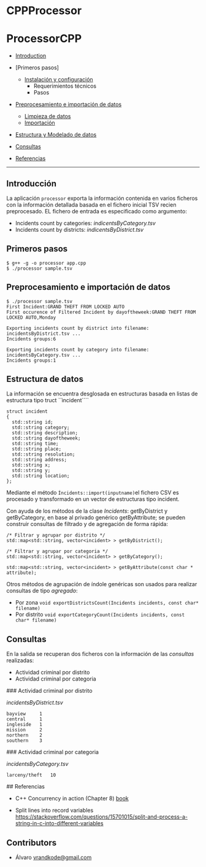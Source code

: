 # CPPProcessor


# ProcessorCPP

* [Introduction](#Introduction)

* [Primeros pasos]
  * [Instalación y configuración](#instalación-y-configuración)
    * Requerimientos técnicos
    * Pasos

* [Preprocesamiento e importación de datos](#preprocesamiento-e-importación-de-datos)
  * [Limpieza de datos](#limpieza-de-datos)
  * [Importación](#importación-de-datos)

* [Estructura y Modelado de datos](#estructura-de-datos)

* [Consultas](#consultas)

* [Referencias](#referencias)

---

## Introducción

La aplicación ```processor``` exporta la información contenida en varios ficheros con la información detallada basada en el fichero inicial TSV recien preprocesado. EL fichero de entrada es especificado como argumento:

* Incidents count by categories: _indicentsByCategory.tsv_
* Incidents count by districts:  _indicentsByDistrict.tsv_

## Primeros pasos

```
$ g++ -g -o processor app.cpp
$ ./processor sample.tsv
```

## Preprocesamiento e importación de datos

```
$ ./processor sample.tsv
First Incident:GRAND THEFT FROM LOCKED AUTO
First occurence of Filtered Incident by dayoftheweek:GRAND THEFT FROM LOCKED AUTO,Monday

Exporting incidents count by district into filename: incidentsByDistrict.tsv ...
Incidents groups:6

Exporting incidents count by category into filename: incidentsByCategory.tsv ...
Incidents groups:1
```
## Estructura de datos

La información se encuentra desglosada en estructuras basada en listas de estructura tipo truct ``ìncident````

```
struct incident
{
  std::string id;
  std::string category;
  std::string description;
  std::string dayoftheweek;
  std::string time;
  std::string place;
  std::string resolution;
  std::string address;
  std::string x;
  std::string y;
  std::string location;
};
```
Mediante el método ```Íncidents::import(inputname)```el fichero CSV es procesado y transformado en un vector de estructuras tipo incident.

Con ayuda de los métodos de la clase *Incidents*: getByDistrict y getByCategory, en base al privado genérico getByAttribute; se pueden construir consultas de filtrado y de agregación de forma rápida:

```
/* Filtrar y agrupar por distrito */
std::map<std::string, vector<incident> > getByDistrict();
```
```
/* Filtrar y agrupar por categoria */
std::map<std::string, vector<incident> > getByCategory();
```

```    
std::map<std::string, vector<incident> > getByAttribute(const char * attribute);
```

Otros métodos de agrupación de índole genéricas son usados para realizar consultas de tipo *agregado*:

* Por zona ```void exportDistrictsCount(Incidents incidents, const char* filename)```
* Por distrito ```void exportCategoryCount(Incidents incidents, const char* filename)```


## Consultas

En la salida se recuperan dos ficheros con la información de las *consultas* realizadas:

 * Actividad criminal por distrito
 * Actividad criminal por categoria

### Actividad criminal por distrito

_incidentsByDistrict.tsv_
```
bayview	    1
central	    1
ingleside	1
mission	    2
northern	2
southern	3
```

### Actividad criminal por categoria

_incidentsByCategory.tsv_
```
larceny/theft	10
```


## Referencias
* C++ Concurrency in action (Chapter 8) [book](http://www.bogotobogo.com/cplusplus/files/CplusplusConcurrencyInAction_PracticalMultithreading.pdf)

* Split lines into record variables 
https://stackoverflow.com/questions/15701015/split-and-process-a-string-in-c-into-different-variables


## Contributors
* Álvaro vrandkode@gmail.com